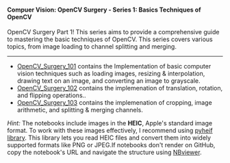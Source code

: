 #### Compuer Vision: OpenCV Surgery - Series 1: Basics Techniques of OpenCV

OpenCV Surgery Part 1! This series aims to provide a comprehensive guide to mastering the basic techniques of OpenCV. This series covers various topics, from image loading to channel splitting and merging.

---

* [OpenCV_Surgery_101](https://github.com/mohdsaadoon/ComputerVision/blob/main/OpenCV-Surgery-Part-1/OpenCV_Surgery_101.ipynb) contains the Implementation of basic computer vision techniques such as loading images, resizing & interpolation, drawing text on an image, and converting an image to grayscale.
* [OpenCV_Surgery_102](https://github.com/mohdsaadoon/ComputerVision/blob/main/OpenCV-Surgery-Part-1/OpenCV_Surgery_102.ipynb) contains the implemenation of translation, rotation, and flipping operations..
* [OpenCV_Surgery_103](https://github.com/mohdsaadoon/ComputerVision/blob/main/OpenCV-Surgery-Part-1/OpenCV_Surgery_103.ipynb) contains the implemenation of cropping, image arithmetic, and splitting & merging channels.

*Hint:* The notebooks include images in the **HEIC**, Apple's standard image format. To work with these images effectively, I recommend using [pyheif library](https://pypi.org/project/pyheif/). This library lets you read HEIC files and convert them into widely supported formats like PNG or JPEG.If notebooks don't render on GitHub, copy the notebook's URL and navigate the structure using [NBviewer](https://nbviewer.org/).



